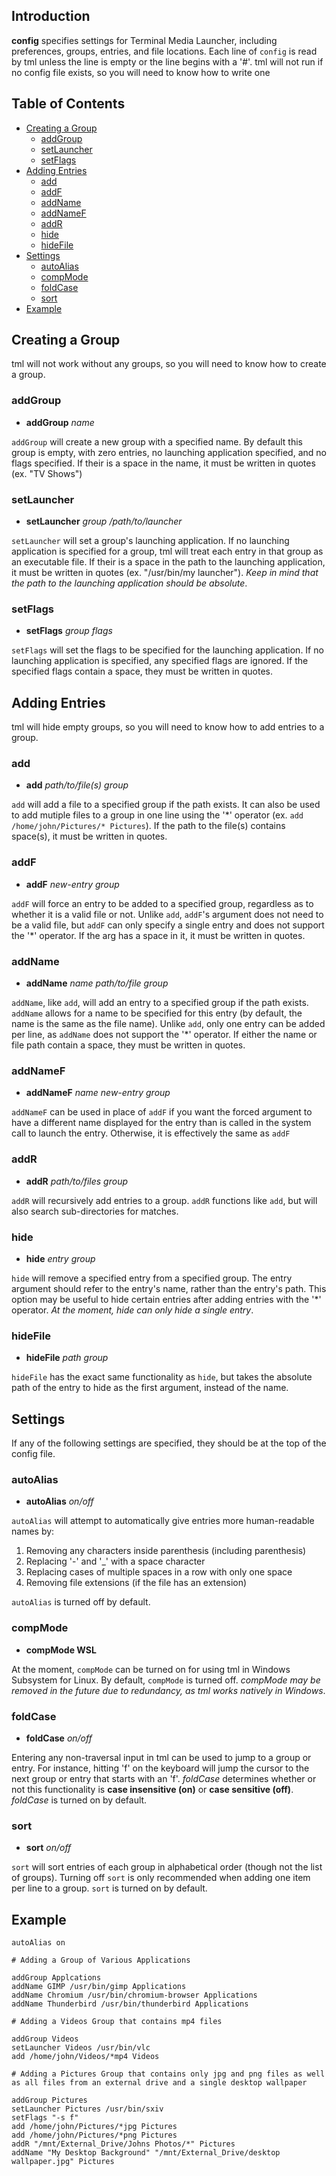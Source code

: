## Introduction

**config** specifies settings for Terminal Media Launcher, including preferences, groups, entries, and file locations. Each line of `config` is read by tml unless the line is empty or the line begins with a '#'. tml will not run if no config file exists, so you will need to know how to write one

## Table of Contents

- [Creating a Group](#CreatingAGroup)
	- [addGroup](#addGroup)
	- [setLauncher](#setLauncher)
	- [setFlags](#setFlags)
- [Adding Entries](#AddingEntries)
	- [add](#add)
	- [addF](#addF)
	- [addName](#addName)
	- [addNameF](#addNameF)
	- [addR](#addR)
	- [hide](#hide)
	- [hideFile](#hideFile)
- [Settings](#Settings)
	- [autoAlias](#autoAlias)
	- [compMode](#compMode)
	- [foldCase](#foldCase)
	- [sort](#sort)
- [Example](#Example)

## Creating a Group <a name="CreatingAGroup"></a>

tml will not work without any groups, so you will need to know how to create a group.

### addGroup

- **addGroup** *name*

`addGroup` will create a new group with a specified name. By default this group is empty, with zero entries, no launching application specified, and no flags specified. If their is a space in the name, it must be written in quotes (ex. "TV Shows")

### setLauncher

- **setLauncher** *group* */path/to/launcher*

`setLauncher` will set a group's launching application. If no launching application is specified for a group, tml will treat each entry in that group as an executable file. If their is a space in the path to the launching application, it must be written in quotes (ex. "/usr/bin/my launcher"). *Keep in mind that the path to the launching application should be absolute*.

### setFlags

- **setFlags** *group* *flags*

`setFlags` will set the flags to be specified for the launching application. If no launching application is specified, any specified flags are ignored. If the specified flags contain a space, they must be written in quotes.

## Adding Entries <a name=AddingEntries></a>

tml will hide empty groups, so you will need to know how to add entries to a group.

### add

- **add** *path/to/file(s)* *group*

`add` will add a file to a specified group if the path exists. It can also be used to add mutiple files to a group in one line using the '\*' operator (ex. `add /home/john/Pictures/* Pictures`). If the path to the file(s) contains space(s), it must be written in quotes.

### addF

- **addF** *new-entry* *group*

`addF` will force an entry to be added to a specified group, regardless as to whether it is a valid file or not. Unlike `add`, `addF`'s argument does not need to be a valid file, but `addF` can only specify a single entry and does not support the '\*' operator. If the arg has a space in it, it must be written in quotes.

### addName

- **addName** *name* *path/to/file* *group*

`addName`, like `add`, will add an entry to a specified group if the path exists. `addName` allows for a name to be specified for this entry (by default, the name is the same as the file name). Unlike `add`, only one entry can be added per line, as `addName` does not support the '\*' operator. If either the name or file path contain a space, they must be written in quotes.

### addNameF

- **addNameF** *name* *new-entry* *group*

`addNameF` can be used in place of `addF` if you want the forced argument to have a different name displayed for the entry than is called in the system call to launch the entry. Otherwise, it is effectively the same as `addF`

### addR

- **addR** *path/to/files* *group*

`addR` will recursively add entries to a group. `addR` functions like `add`, but will also search sub-directories for matches. 

### hide

- **hide** *entry* *group*

`hide` will remove a specified entry from a specified group. The entry argument should refer to the entry's name, rather than the entry's path. This option may be useful to hide certain entries after adding entries with the '\*' operator. *At the moment, hide can only hide a single entry*.

### hideFile

- **hideFile** *path* *group*

`hideFile` has the exact same functionality as `hide`, but takes the absolute path of the entry to hide as the first argument, instead of the name.

## Settings

If any of the following settings are specified, they should be at the top of the config file.

### autoAlias

- **autoAlias** *on/off*

`autoAlias` will attempt to automatically give entries more human-readable names by:

1. Removing any characters inside parenthesis (including parenthesis)
2. Replacing '-' and '\_' with a space character
3. Replacing cases of multiple spaces in a row with only one space
4. Removing file extensions (if the file has an extension) 

`autoAlias` is turned off by default.

### compMode

- **compMode WSL**

At the moment, `compMode` can be turned on for using tml in Windows Subsystem for Linux. By default, `compMode` is turned off. *compMode may be removed in the future due to redundancy, as tml works natively in Windows*.

### foldCase

- **foldCase** *on/off*

Entering any non-traversal input in tml can be used to jump to a group or entry. For instance, hitting 'f' on the keyboard will jump the cursor to the next group or entry that starts with an 'f'. *foldCase* determines whether or not this functionality is **case insensitive (on)** or **case sensitive (off)**. *foldCase* is turned on by default.

### sort

- **sort** *on/off*

`sort` will sort entries of each group in alphabetical order (though not the list of groups). Turning off `sort` is only recommended when adding one item per line to a group. `sort` is turned on by default.

## Example

```
autoAlias on

# Adding a Group of Various Applications

addGroup Applcations
addName GIMP /usr/bin/gimp Applications
addName Chromium /usr/bin/chromium-browser Applications
addName Thunderbird /usr/bin/thunderbird Applications

# Adding a Videos Group that contains mp4 files

addGroup Videos
setLauncher Videos /usr/bin/vlc
add /home/john/Videos/*mp4 Videos

# Adding a Pictures Group that contains only jpg and png files as well as all files from an external drive and a single desktop wallpaper

addGroup Pictures
setLauncher Pictures /usr/bin/sxiv
setFlags "-s f"
add /home/john/Pictures/*jpg Pictures
add /home/john/Pictures/*png Pictures
addR "/mnt/External_Drive/Johns Photos/*" Pictures
addName "My Desktop Background" "/mnt/External_Drive/desktop wallpaper.jpg" Pictures
```

